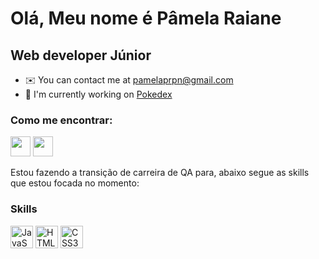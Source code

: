 Olá, Meu nome é Pâmela Raiane
==============================


Web developer Júnior
--------------------

* ✉️  You can contact me at [pamelaprpn@gmail.com](mailto:pamelaprpn@gmail.com)
* 🚀  I'm currently working on [Pokedex](https://github.com/pamelaprpn/Pokedex)

### Como me encontrar:

<p align="left"> <a href="https://discord.com/users/Pâmela Raiane#4703" target="_blank" rel="noreferrer"><img src="https://raw.githubusercontent.com/danielcranney/readme-generator/main/public/icons/socials/discord.svg" width="32" height="32" /></a> <a href="https://www.linkedin.com/in/pâmela-raiane/" target="_blank" rel="noreferrer"><img src="https://raw.githubusercontent.com/danielcranney/readme-generator/main/public/icons/socials/linkedin.svg" width="32" height="32" /></a></p>



Estou fazendo a transição de carreira de QA para, abaixo segue as skills que estou focada no momento:

### Skills

<p align="left">
<a href="https://developer.mozilla.org/en-US/docs/Web/JavaScript" target="_blank" rel="noreferrer"><img src="https://raw.githubusercontent.com/danielcranney/readme-generator/main/public/icons/skills/javascript-colored.svg" width="36" height="36" alt="JavaScript" /></a>
<a href="https://developer.mozilla.org/en-US/docs/Glossary/HTML5" target="_blank" rel="noreferrer"><img src="https://raw.githubusercontent.com/danielcranney/readme-generator/main/public/icons/skills/html5-colored.svg" width="36" height="36" alt="HTML5" /></a>
<a href="https://www.w3.org/TR/CSS/#css" target="_blank" rel="noreferrer"><img src="https://raw.githubusercontent.com/danielcranney/readme-generator/main/public/icons/skills/css3-colored.svg" width="36" height="36" alt="CSS3" /></a>
</p>


